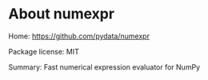 About numexpr
=============

Home: https://github.com/pydata/numexpr

Package license: MIT

Summary: Fast numerical expression evaluator for NumPy
